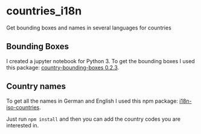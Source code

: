 # countries_i18n
Get bounding boxes and names in several languages for countries

## Bounding Boxes

I created a jupyter notebook for Python 3. To get the bounding boxes I used this package: [country-bounding-boxes 0.2.3](https://pypi.python.org/pypi/country-bounding-boxes/0.2.3).

## Country names

To get all the names in German and English I used this npm package: [i18n-iso-countries](https://www.npmjs.com/package/i18n-iso-countries). 

Just run `npm install` and then you can add the country codes you are interested in.
